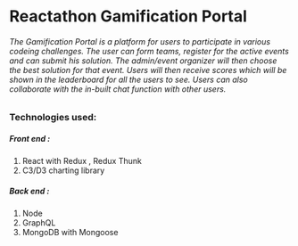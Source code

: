 # Reactathon Gamification Portal

###### The Gamification Portal is a platform for users to participate in various codeing challenges. The user can form teams, register for the active events and can submit his solution. The admin/event organizer will then choose the best solution for that event. Users will then receive scores which will be shown in the leaderboard for all the users to see. Users can also collaborate with the in-built chat function with other users.

### Technologies used:

##### Front end :
1. React with Redux , Redux Thunk
2. C3/D3 charting library

##### Back end :
1. Node 
2. GraphQL
3. MongoDB with Mongoose